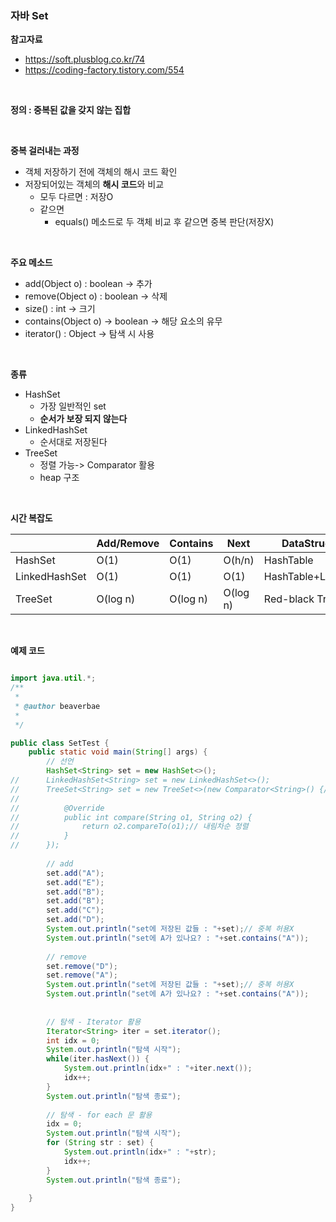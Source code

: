 ### 자바 Set

**참고자료**

- https://soft.plusblog.co.kr/74
- https://coding-factory.tistory.com/554

<br>

**정의 : 중복된 값을 갖지 않는 집합**

<br>

**중복 걸러내는 과정**

- 객체 저장하기 전에 객체의 해시 코드 확인
- 저장되어있는 객체의 **해시 코드**와 비교
  - 모두 다르면 : 저장O
  - 같으면
    - equals() 메소드로 두 객체 비교 후 같으면 중복 판단(저장X)

<br>

**주요 메소드**

- add(Object o) : boolean -> 추가
- remove(Object o) : boolean -> 삭제
- size() : int -> 크기
- contains(Object o) -> boolean -> 해당 요소의 유무
- iterator() : Object -> 탐색 시 사용

<br>

**종류**

- HashSet 
  - 가장 일반적인 set
  - **순서가 보장 되지 않는다**
- LinkedHashSet
  - 순서대로 저장된다
- TreeSet
  - 정렬 가능-> Comparator 활용
  - heap 구조

<br>

**시간 복잡도**

|               | Add/Remove | Contains | Next     | DataStructure        |
| ------------- | ---------- | -------- | -------- | -------------------- |
| HashSet       | O(1)       | O(1)     | O(h/n)   | HashTable            |
| LinkedHashSet | O(1)       | O(1)     | O(1)     | HashTable+LInkedList |
| TreeSet       | O(log n)   | O(log n) | O(log n) | Red-black Tree       |

<br>

**예제 코드**

```java

import java.util.*;
/**
 * 
 * @author beaverbae
 *
 */

public class SetTest {
	public static void main(String[] args) {
		// 선언
		HashSet<String> set = new HashSet<>();
//		LinkedHashSet<String> set = new LinkedHashSet<>();
//		TreeSet<String> set = new TreeSet<>(new Comparator<String>() {// Comparator로 정렬 기준 정하기
//
//			@Override
//			public int compare(String o1, String o2) {
//				return o2.compareTo(o1);// 내림차순 정렬
//			}
//		});
				
		// add
		set.add("A");
		set.add("E");
		set.add("B");
		set.add("B");
		set.add("C");
		set.add("D");
		System.out.println("set에 저장된 값들 : "+set);// 중복 허용X
		System.out.println("set에 A가 있나요? : "+set.contains("A"));
		
		// remove
		set.remove("D");
		set.remove("A");
		System.out.println("set에 저장된 값들 : "+set);// 중복 허용X
		System.out.println("set에 A가 있나요? : "+set.contains("A"));
		
		
		// 탐색 - Iterator 활용
		Iterator<String> iter = set.iterator();
		int idx = 0;
		System.out.println("탐색 시작");
		while(iter.hasNext()) {
			System.out.println(idx+" : "+iter.next());
			idx++;
		}
		System.out.println("탐색 종료");
		
		// 탐색 - for each 문 활용
		idx = 0;
		System.out.println("탐색 시작");
		for (String str : set) {
			System.out.println(idx+" : "+str);
			idx++;
		}
		System.out.println("탐색 종료");
		
	}
}

```

